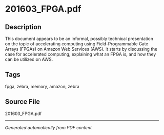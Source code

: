 # 201603_FPGA.pdf

## Description
This document appears to be an informal, possibly technical presentation on the topic of accelerating computing using Field-Programmable Gate Arrays (FPGAs) on Amazon Web Services (AWS). It starts by discussing the case for accelerated computing, explaining what an FPGA is, and how they can be utilized on AWS.
## Tags
fpga, zebra, memory, amazon, zebra

## Source File
201603_FPGA.pdf

---
*Generated automatically from PDF content*
